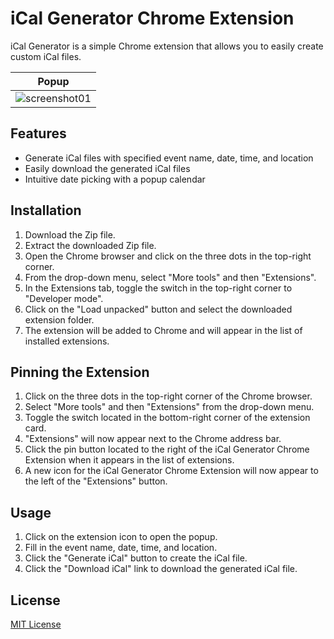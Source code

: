 # iCal Generator Chrome Extension

iCal Generator is a simple Chrome extension that allows you to easily create custom iCal files.

|Popup|
|---|
|![screenshot01](https://user-images.githubusercontent.com/109842406/233791299-22a76dbb-3384-4922-8f68-a06fcf6ce59d.png)|

## Features

- Generate iCal files with specified event name, date, time, and location
- Easily download the generated iCal files
- Intuitive date picking with a popup calendar

## Installation

1. Download the Zip file.
2. Extract the downloaded Zip file.
3. Open the Chrome browser and click on the three dots in the top-right corner.
4. From the drop-down menu, select "More tools" and then "Extensions".
5. In the Extensions tab, toggle the switch in the top-right corner to "Developer mode".
6. Click on the "Load unpacked" button and select the downloaded extension folder.
7. The extension will be added to Chrome and will appear in the list of installed extensions.

## Pinning the Extension

1. Click on the three dots in the top-right corner of the Chrome browser.
2. Select "More tools" and then "Extensions" from the drop-down menu.
3. Toggle the switch located in the bottom-right corner of the extension card.
4. "Extensions" will now appear next to the Chrome address bar.
5. Click the pin button located to the right of the iCal Generator Chrome Extension when it appears in the list of extensions.
6. A new icon for the iCal Generator Chrome Extension will now appear to the left of the "Extensions" button.

## Usage

1. Click on the extension icon to open the popup.
2. Fill in the event name, date, time, and location.
3. Click the "Generate iCal" button to create the iCal file.
4. Click the "Download iCal" link to download the generated iCal file.

## License

[MIT License](./LICENSE)
